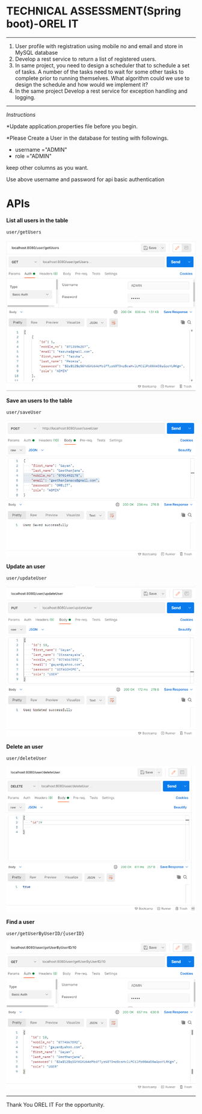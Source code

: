 TECHNICAL ASSESSMENT(Spring boot)-OREL IT
===
---
1.	User profile with registration using mobile no and email and store in MySQL database
2.	Develop a rest service to return a list of registered users.
3.	In same project, you need to design a scheduler that to schedule a set of tasks. A
      number of the tasks need to wait for some other tasks to complete prior to running
      themselves. What algorithm could we use to design the schedule and how would we
      implement it?
4.	In the same project Develop a rest service for exception handling and logging. 


---

_Instructions_

*Update application.properties file before you begin.

*Please Create a User in the database for testing with followings.
    
* username ="ADMIN"
* role ="ADMIN"

keep other columns as you want.

Use above username and password for api basic authentication
# APIs
**List all users in the table**
```
user/getUsers
```
![image info](https://github.com/Geetdts/Orelassesment/blob/main/Screenshots/getUserList.png)

**Save an users to the table**
```
user/saveUser
```
![image info](https://github.com/Geetdts/Orelassesment/blob/main/Screenshots/SaveUser.png)

**Update an user**
```
user/updateUser
```
![image info](https://github.com/Geetdts/Orelassesment/blob/main/Screenshots/UpdateUser.png)

**Delete an user**
```
user/deleteUser
```
![image info](https://github.com/Geetdts/Orelassesment/blob/main/Screenshots/DeleteUser.png)

**Find a user**
```
user/getUserByUserID/{userID}
```
![image info](https://github.com/Geetdts/Orelassesment/blob/main/Screenshots/GetUserByID.png)

---


Thank You OREL IT For the opportunity.

